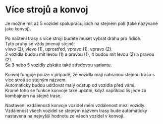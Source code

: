 # Více strojů a konvoj  
Je možné mít až 5 vozidel spolupracujících na stejném poli (také nazývané jako konvoj).  


  
Po načtení trasy s více stroji budete muset vybrat dráhu pro řidiče.  
Tyto pruhy se vždy jmenují stejně:  
vlevo (2), vlevo (1), uprostřed, vpravo (1), vpravo (2).  
2 vozidla budou mít levou (1) a pravou (1), 4 budou mít levou (2) a pravou (2).  
Se 3 nebo 5 vozidly získáte také středovou variantu.  


  
Konvoj funguje pouze v případě, že vozidla mají nahranou stejnou trasu s více stroji se stejným názvem.  
Automaticky budou udržovat malý odstup od vozidla před vámi.  
Kromě toho se funkce konvoje také uplatní, když například lis jede za kombajnem na stejné trase.  


  
Nastavení vzdálenosti konvoje vozidel mění vzdálenost mezi vozidly.  
Vzdálenost všech vozidel se stejným názvem trasy bude automaticky nastavena na nejvyšší hodnotu ze všech vozidel v konvoji.  


